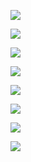 ![](images/WEBRESOURCEb20728adf1bff6c2c0c7a7200f11d321截图.png)

![](images/WEBRESOURCE5e5ad26250946767acd07795d28382b6截图.png)

![](images/WEBRESOURCE9be3f8ba36f464f2d3ba462edce3f339截图.png)

![](images/WEBRESOURCE7c64c16b3b9d4c367b373a8b155a46d8截图.png)

![](images/WEBRESOURCEa609325a5e1b41f860b41058a9d28991截图.png)

![](images/WEBRESOURCE87a42e452803378f57a5ed088ddc5421截图.png)

![](images/WEBRESOURCE4cb6e5712c11601baab4e1d59dcaaa5b截图.png)

![](images/WEBRESOURCEb2dc92d0ff4ce646ce541e25dd62e9c8截图.png)
